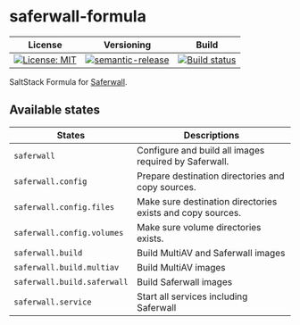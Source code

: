 # saferwall-formula

| License | Versioning | Build |
| ------- | ---------- | ----- |
| [![License: MIT](https://img.shields.io/badge/License-MIT-yellow.svg)](https://opensource.org/licenses/MIT) | [![semantic-release](https://img.shields.io/badge/%20%20%F0%9F%93%A6%F0%9F%9A%80-semantic--release-e10079.svg)](https://github.com/semantic-release/semantic-release) | [![Build status](https://ci.appveyor.com/api/projects/status/wjpohw5wvpdva59b/branch/master?svg=true)](https://ci.appveyor.com/project/nikAizuddin/saferwall-formula/branch/master) |

SaltStack Formula for [Saferwall](https://github.com/saferwall/saferwall).


## Available states

| States | Descriptions |
| ------ | ------------ |
| `saferwall` | Configure and build all images required by Saferwall. |
| `saferwall.config` | Prepare destination directories and copy sources. |
| `saferwall.config.files` | Make sure destination directories exists and copy sources. |
| `saferwall.config.volumes` | Make sure volume directories exists. |
| `saferwall.build` | Build MultiAV and Saferwall images |
| `saferwall.build.multiav` | Build MultiAV images |
| `saferwall.build.saferwall` | Build Saferwall images |
| `saferwall.service` | Start all services including Saferwall |

